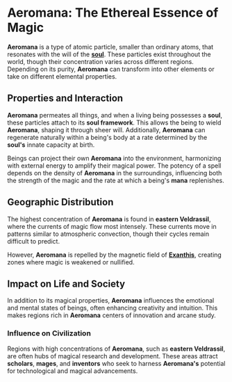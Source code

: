 # **Aeromana**: The Ethereal Essence of Magic

**Aeromana** is a type of atomic particle, smaller than ordinary atoms, that resonates with the will of the [**soul**](/codex/01_Basic/Soul.md). These particles exist throughout the world, though their concentration varies across different regions. Depending on its purity, **Aeromana** can transform into other elements or take on different elemental properties.

## Properties and Interaction

**Aeromana** permeates all things, and when a living being possesses a **soul**, these particles attach to its **soul framework**. This allows the being to wield **Aeromana**, shaping it through sheer will. Additionally, **Aeromana** can regenerate naturally within a being's body at a rate determined by the **soul's** innate capacity at birth.

Beings can project their own **Aeromana** into the environment, harmonizing with external energy to amplify their magical power. The potency of a spell depends on the density of **Aeromana** in the surroundings, influencing both the strength of the magic and the rate at which a being's **mana** replenishes.

## Geographic Distribution

The highest concentration of **Aeromana** is found in **eastern Veldrassil**, where the currents of magic flow most intensely. These currents move in patterns similar to atmospheric convection, though their cycles remain difficult to predict.

However, **Aeromana** is repelled by the magnetic field of [**Exanthis**](/codex/01_Basic/Exanthis.md), creating zones where magic is weakened or nullified.

## Impact on Life and Society

In addition to its magical properties, **Aeromana** influences the emotional and mental states of beings, often enhancing creativity and intuition. This makes regions rich in **Aeromana** centers of innovation and arcane study.

### Influence on Civilization

Regions with high concentrations of **Aeromana**, such as **eastern Veldrassil**, are often hubs of magical research and development. These areas attract **scholars**, **mages**, and **inventors** who seek to harness **Aeromana's** potential for technological and magical advancements.
